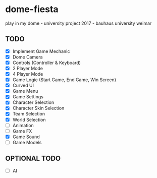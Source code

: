# dome-fiesta
play in my dome - university project 2017 - bauhaus university weimar


## TODO
- [x] Implement Game Mechanic
- [x] Dome Camera
- [x] Controls (Controller & Keyboard)
- [x] 2 Player Mode
- [x] 4 Player Mode
- [x] Game Logic (Start Game, End Game, Win Screen)
- [x] Curved UI
- [x] Game Menu
- [x] Game Settings
- [x] Character Selection
- [x] Character Skin Selection
- [x] Team Selection
- [x] World Selection
- [ ] Animation
- [ ] Game FX
- [x] Game Sound
- [ ] Game Models
## OPTIONAL TODO
- [ ] AI
